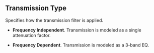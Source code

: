 ## Transmission Type

Specifies how the transmission filter is applied.

- **Frequency Independent**. Transmission is modeled as a single attenuation factor.

- **Frequency Dependent**. Transmission is modeled as a 3-band EQ.
